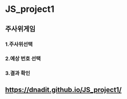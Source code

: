# JS_project1
## 주사위게임
### 1.주사위선택
### 2.예상 번호 선택
### 3.결과 확인
## https://dnadit.github.io/JS_project1/
